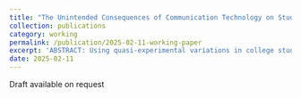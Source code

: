```yaml
---
title: "The Unintended Consequences of Communication Technology on Student Loan Borrowing Behavior: Evidence from the Rollout of Facebook"
collection: publications
category: working
permalink: /publication/2025-02-11-working-paper
excerpt: 'ABSTRACT: Using quasi-experimental variations in college students’ exposure to Facebook, I document the unintended consequences of communication technology on student loan borrowing behavior. My estimates show that the rollout of Facebook at a college reduces the number of student loan recipients by 7.965%, equivalent to approximately 215 fewer recipients based on sample mean. Meanwhile, I find consistent declines in both the number and dollar amount of disbursements. I provide evidence that these effects are due to improvements in students’ financial conditions through part-time job search. Further analysis reveals treatment effect heterogeneity based on racial minorities, ex-ante human capital investment, and rent-seeking behavior at private for-profit institutions, suggesting the redirection of social welfare. Taken together, communication technology can reduce students’ reliance on student loans by enhancing their job search efficiency. My findings provide insights into the demand-side factors for student loans and indicate how the diffusion of communication technology affects the public expenditure on student loans, informing policy considerations at the federal level.'
date: 2025-02-11
---
```

Draft available on request
